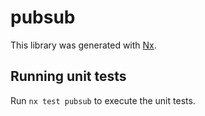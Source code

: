 # pubsub

This library was generated with [Nx](https://nx.dev).

## Running unit tests

Run `nx test pubsub` to execute the unit tests.
